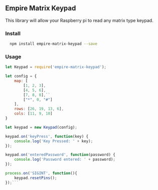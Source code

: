 ## Empire Matrix Keypad

This library will allow your Raspberry pi to read any matrix type keypad.


### Install

```bash
  npm install empire-matrix-keypad --save
```

### Usage

```js
let Keypad = require('empire-matrix-keypad');

let config = {
	map: [
		[1, 2, 3],
		[4, 5, 6],
		[7, 8, 8],``
		["*", 0, "#"]
	],
	rows: [26, 19, 13, 6],
	cols: [11, 9, 10]
}

let keypad = new Keypad(config);

keypad.on('keyPress', function(key) {
	console.log('Key Pressed: ' + key);
});

keypad.on('enteredPassword', function(password) {
	console.log('Password entered: ' + password);
});

process.on('SIGINT', function(){
	keypad.resetPins();
});```